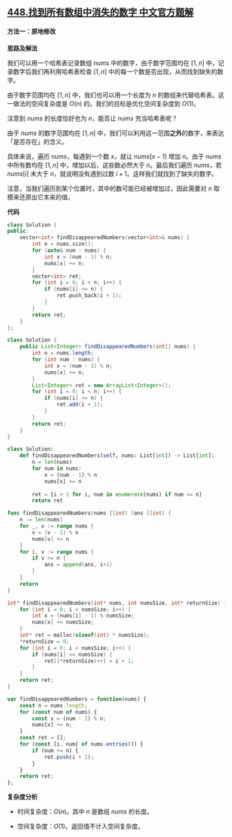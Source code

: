 ## [448.找到所有数组中消失的数字 中文官方题解](https://leetcode.cn/problems/find-all-numbers-disappeared-in-an-array/solutions/100000/zhao-dao-suo-you-shu-zu-zhong-xiao-shi-d-mabl)
#### 方法一：原地修改

**思路及解法**

我们可以用一个哈希表记录数组 $\textit{nums}$ 中的数字，由于数字范围均在 $[1,n]$ 中，记录数字后我们再利用哈希表检查 $[1,n]$ 中的每一个数是否出现，从而找到缺失的数字。

由于数字范围均在 $[1,n]$ 中，我们也可以用一个长度为 $n$ 的数组来代替哈希表。这一做法的空间复杂度是 $O(n)$ 的。我们的目标是优化空间复杂度到 $O(1)$。

注意到 $\textit{nums}$ 的长度恰好也为 $n$，能否让 $\textit{nums}$ 充当哈希表呢？

由于 $\textit{nums}$ 的数字范围均在 $[1,n]$ 中，我们可以利用这一范围**之外**的数字，来表达「是否存在」的含义。

具体来说，遍历 $\textit{nums}$，每遇到一个数 $x$，就让 $\textit{nums}[x-1]$ 增加 $n$。由于 $\textit{nums}$ 中所有数均在 $[1,n]$ 中，增加以后，这些数必然大于 $n$。最后我们遍历 $\textit{nums}$，若 $\textit{nums}[i]$ 未大于 $n$，就说明没有遇到过数 $i+1$。这样我们就找到了缺失的数字。

注意，当我们遍历到某个位置时，其中的数可能已经被增加过，因此需要对 $n$ 取模来还原出它本来的值。

**代码**

```C++ [sol1-C++]
class Solution {
public:
    vector<int> findDisappearedNumbers(vector<int>& nums) {
        int n = nums.size();
        for (auto& num : nums) {
            int x = (num - 1) % n;
            nums[x] += n;
        }
        vector<int> ret;
        for (int i = 0; i < n; i++) {
            if (nums[i] <= n) {
                ret.push_back(i + 1);
            }
        }
        return ret;
    }
};
```

```Java [sol1-Java]
class Solution {
    public List<Integer> findDisappearedNumbers(int[] nums) {
        int n = nums.length;
        for (int num : nums) {
            int x = (num - 1) % n;
            nums[x] += n;
        }
        List<Integer> ret = new ArrayList<Integer>();
        for (int i = 0; i < n; i++) {
            if (nums[i] <= n) {
                ret.add(i + 1);
            }
        }
        return ret;
    }
}
```

```Python [sol1-Python3]
class Solution:
    def findDisappearedNumbers(self, nums: List[int]) -> List[int]:
        n = len(nums)
        for num in nums:
            x = (num - 1) % n
            nums[x] += n
        
        ret = [i + 1 for i, num in enumerate(nums) if num <= n]
        return ret
```

```go [sol1-Golang]
func findDisappearedNumbers(nums []int) (ans []int) {
    n := len(nums)
    for _, v := range nums {
        v = (v - 1) % n
        nums[v] += n
    }
    for i, v := range nums {
        if v <= n {
            ans = append(ans, i+1)
        }
    }
    return
}
```

```C [sol1-C]
int* findDisappearedNumbers(int* nums, int numsSize, int* returnSize) {
    for (int i = 0; i < numsSize; i++) {
        int x = (nums[i] - 1) % numsSize;
        nums[x] += numsSize;
    }
    int* ret = malloc(sizeof(int) * numsSize);
    *returnSize = 0;
    for (int i = 0; i < numsSize; i++) {
        if (nums[i] <= numsSize) {
            ret[(*returnSize)++] = i + 1;
        }
    }
    return ret;
}
```

```JavaScript [sol1-JavaScript]
var findDisappearedNumbers = function(nums) {
    const n = nums.length;
    for (const num of nums) {
        const x = (num - 1) % n;
        nums[x] += n;
    }
    const ret = [];
    for (const [i, num] of nums.entries()) {
        if (num <= n) {
            ret.push(i + 1);
        }
    }
    return ret;
};
```

**复杂度分析**

- 时间复杂度：$O(n)$。其中 $n$ 是数组 $\textit{nums}$ 的长度。

- 空间复杂度：$O(1)$。返回值不计入空间复杂度。